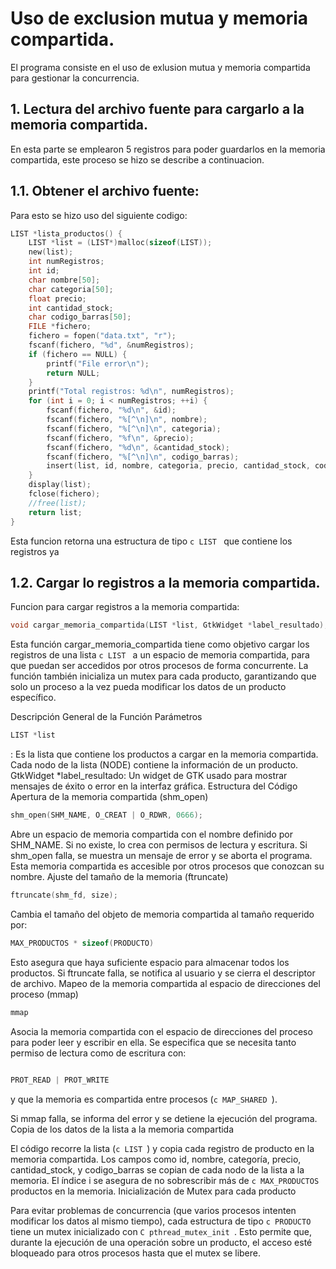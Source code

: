 # Uso de exclusion mutua y memoria compartida.

El programa consiste en el uso de exlusion mutua y memoria compartida para gestionar la concurrencia.

## 1. Lectura del archivo fuente para cargarlo a la memoria compartida.
En esta parte se emplearon 5 registros para poder guardarlos en la memoria compartida, este proceso se hizo se describe a continuacion.
## 1.1. Obtener el archivo fuente:
Para esto se hizo uso del siguiente codigo:
```c
LIST *lista_productos() {	
	LIST *list = (LIST*)malloc(sizeof(LIST));
	new(list);
	int numRegistros;
	int id;
	char nombre[50];
	char categoria[50];
	float precio;
	int cantidad_stock;
	char codigo_barras[50];
	FILE *fichero;
	fichero = fopen("data.txt", "r");
	fscanf(fichero, "%d", &numRegistros);
	if (fichero == NULL) {
		printf("File error\n");
		return NULL;
	}
	printf("Total registros: %d\n", numRegistros);
	for (int i = 0; i < numRegistros; ++i) {
		fscanf(fichero, "%d\n", &id);
		fscanf(fichero, "%[^\n]\n", nombre);
		fscanf(fichero, "%[^\n]\n", categoria);
		fscanf(fichero, "%f\n", &precio);
		fscanf(fichero, "%d\n", &cantidad_stock);
		fscanf(fichero, "%[^\n]\n", codigo_barras);
		insert(list, id, nombre, categoria, precio, cantidad_stock, codigo_barras);
	}
	display(list);
	fclose(fichero);
	//free(list);
	return list;
}
```
Esta funcion retorna una estructura de tipo ```c LIST ``` que contiene los registros ya

## 1.2. Cargar lo registros a la memoria compartida.
Funcion para cargar registros a la memoria compartida:
```c
void cargar_memoria_compartida(LIST *list, GtkWidget *label_resultado);
```

Esta función cargar_memoria_compartida tiene como objetivo cargar los registros de una lista ```c LIST ``` a un espacio de memoria compartida, para que puedan ser accedidos por otros procesos de forma concurrente. La función también inicializa un mutex para cada producto, garantizando que solo un proceso a la vez pueda modificar los datos de un producto específico.

Descripción General de la Función
Parámetros
```c 
LIST *list
```
: Es la lista que contiene los productos a cargar en la memoria compartida. Cada nodo de la lista (NODE) contiene la información de un producto.
GtkWidget *label_resultado: Un widget de GTK usado para mostrar mensajes de éxito o error en la interfaz gráfica.
Estructura del Código
Apertura de la memoria compartida (shm_open)

```c 
shm_open(SHM_NAME, O_CREAT | O_RDWR, 0666);
```
Abre un espacio de memoria compartida con el nombre definido por SHM_NAME. Si no existe, lo crea con permisos de lectura y escritura.
Si shm_open falla, se muestra un mensaje de error y se aborta el programa.
Esta memoria compartida es accesible por otros procesos que conozcan su nombre.
Ajuste del tamaño de la memoria (ftruncate)

```c 
ftruncate(shm_fd, size);
```
Cambia el tamaño del objeto de memoria compartida al tamaño requerido por: 
```c 
MAX_PRODUCTOS * sizeof(PRODUCTO)
```
Esto asegura que haya suficiente espacio para almacenar todos los productos.
Si ftruncate falla, se notifica al usuario y se cierra el descriptor de archivo.
Mapeo de la memoria compartida al espacio de direcciones del proceso (mmap)

```c 
mmap
```
Asocia la memoria compartida con el espacio de direcciones del proceso para poder leer y escribir en ella. Se especifica que se necesita tanto permiso de lectura como de escritura con: 
```c 

PROT_READ | PROT_WRITE 

```
y que la memoria es compartida entre procesos (```c MAP_SHARED ```).

Si mmap falla, se informa del error y se detiene la ejecución del programa.
Copia de los datos de la lista a la memoria compartida

El código recorre la lista (```c LIST ```) y copia cada registro de producto en la memoria compartida. Los campos como id, nombre, categoría, precio, cantidad_stock, y codigo_barras se copian de cada nodo de la lista a la memoria.
El índice i se asegura de no sobrescribir más de ```c MAX_PRODUCTOS ``` productos en la memoria.
Inicialización de Mutex para cada producto

Para evitar problemas de concurrencia (que varios procesos intenten modificar los datos al mismo tiempo), cada estructura de tipo ```c PRODUCTO``` tiene un mutex inicializado con ```C pthread_mutex_init ```. Esto permite que, durante la ejecución de una operación sobre un producto, el acceso esté bloqueado para otros procesos hasta que el mutex se libere.

